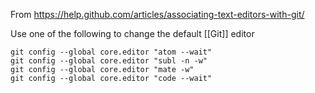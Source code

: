 From https://help.github.com/articles/associating-text-editors-with-git/

Use one of the following to change the default [[Git]] editor

```
git config --global core.editor "atom --wait"
git config --global core.editor "subl -n -w"
git config --global core.editor "mate -w"
git config --global core.editor "code --wait"
```

